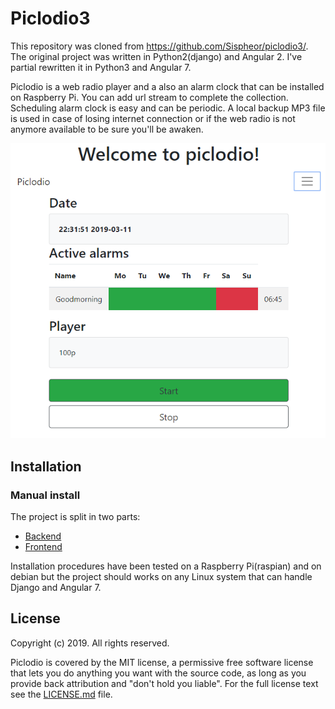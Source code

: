 # Piclodio3

This repository was cloned from https://github.com/Sispheor/piclodio3/.
The original project was written in Python2(django) and Angular 2. I've partial rewritten it in Python3 and Angular 7.

Piclodio is a web radio player and a also an alarm clock that can be installed on Raspberry Pi.
You can add url stream to complete the collection. Scheduling alarm clock is easy and can be periodic.
A local backup MP3 file is used in case of losing internet connection or if the web radio is not anymore available to be sure you'll be awaken.

![piclodio_home](https://github.com/strmark/piclodio3/blob/master/images/piclodio_presentation.png)

## Installation

### Manual install
The project is split in two parts:
- [Backend](back/README.md)
- [Frontend](front/README.md)

Installation procedures have been tested on a Raspberry Pi(raspian) and on debian but the project should works on any Linux system that can handle Django and Angular 7.

## License

Copyright (c) 2019. All rights reserved.

Piclodio is covered by the MIT license, a permissive free software license that lets you do anything you want with the source code, as long as you provide back attribution and "don't hold you liable". For the full license text see the [LICENSE.md](LICENSE.md) file.
